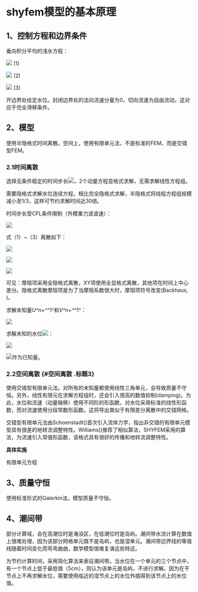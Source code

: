 # shyfem模型的基本原理

## 1、控制方程和边界条件

垂向积分平均的浅水方程：

![](./media/image1.wmf) (1)

![](./media/image2.wmf) (2)

![](./media/image3.wmf) (3)

开边界处给定水位。封闭边界处的法向流速分量为0，切向流速为自由流动。这对应于完全滑移条件。

## 2、模型

使用半隐格式时间离散。空间上，使用有限单元法，不是标准的FEM，而是交错型FEM。

### 2.1时间离散

选择无条件稳定的时间步长![](./media/image4.wmf)，2个动量方程显格式求解，无需求解线性方程组。

需要隐格式求解水位连续方程。相比完全隐格式求解，半隐格式将线程方程组规模减小至1/3，这样可节约求解时间近30倍。

时间步长受CFL条件限制（外模重力波波速）：

![](./media/image5.wmf)

式（1）\~（3）离散如下：

![](./media/image6.wmf)

![](./media/image7.wmf)

![](./media/image8.wmf)

可见：摩阻项采用全隐格式离散，XY项使用全显格式离散，其他项在时间上中心差分。隐格式离散摩阻项是为了当摩阻系数很大时，摩阻项符号改变(Backhaus,
)。

求解未知量*U^n+^*^1^和*V^n+^*^1^：

![](./media/image9.wmf)

求解未知的水位![](./media/image10.wmf)：

![](./media/image11.wmf)

![](./media/image12.wmf)作为已知量。

### 2.2空间离散 {#空间离散 .标题3}

使用交错型有限单元法。对所有的未知量都使用线性三角单元，会导致质量不守恒。另外，线性有限元在求解方程组时，还会引入很高的数值抑制(damping)。为此，水位和流速（动量输移）使用不同阶的形函数，对水位采用标准的线性形函数，而对流速使用分段常数形函数。这将导出类似于有限差分离散中的交错网格。

交错型有限单元法由Schoenstadt()首次引入流体力学，指出非交错的有限单元模型具有很差的地转流调整特性。Williams()推荐了相似算法，SHYFEM采用的算法，为流速引入常值形函数，该格式具有很好的传播和地转流调整特性。

**具体实施**

有限单元方程

## 3、质量守恒

使用标准形式的Galerkin法，模型质量不守恒。

## 4、潮间带

部分计算域，会在高潮位时是淹没区，在低潮位时是岛屿。潮间带水流计算在数值上很难处理，因为该部分网格单元既不是岛屿，也是湿单元。潮间带边界线的等值线随着时间变化而弯弯曲曲，数学模型很难复演这些特这。

为节约计算时间，采用简化算法来表征潮间带。当水位在一个单元的三个节点中，有一个节点上低于最低值（5cm），则认为该单元是岛屿，不进行求解。因为在干节点上不再求解水位，需要使用临近的湿节点上的水位外插得到该节点上的水位值。
